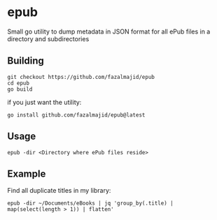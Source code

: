 # epub
Small go utility to dump metadata in JSON format for all ePub files in a directory and subdirectories

## Building

```
git checkout https://github.com/fazalmajid/epub
cd epub
go build
```

if you just want the utility:

```
go install github.com/fazalmajid/epub@latest
```

## Usage

```
epub -dir <Directory where ePub files reside>
```

## Example

Find all duplicate titles in my library:

```
epub -dir ~/Documents/eBooks | jq 'group_by(.title) | map(select(length > 1)) | flatten'
```
